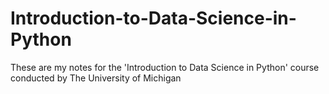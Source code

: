 # Introduction-to-Data-Science-in-Python
These are my notes for the 'Introduction to Data Science in Python' course conducted by The University of Michigan
